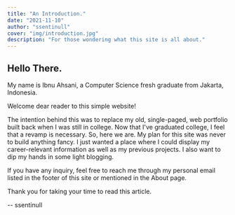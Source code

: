 ```yaml
---
title: "An Introduction."
date: "2021-11-10"
author: "ssentinull"
cover: "img/introduction.jpg"
description: "For those wondering what this site is all about."
---
```


## Hello There.

My name is Ibnu Ahsani, a Computer Science fresh graduate from Jakarta, Indonesia.

Welcome dear reader to this simple website!

The intention behind this was to replace my old, single-paged, web portfolio built back when I was still in college. Now that I've graduated college, I feel that a revamp is necessary. So, here we are. My plan for this site was never to build anything fancy. I just wanted a place where I could display my career-relevant information as well as my previous projects. I also want to dip my hands in some light blogging.

If you have any inquiry, feel free to reach me through my personal email listed in the footer of this site or mentioned in the About page.

Thank you for taking your time to read this article.

-- ssentinull

